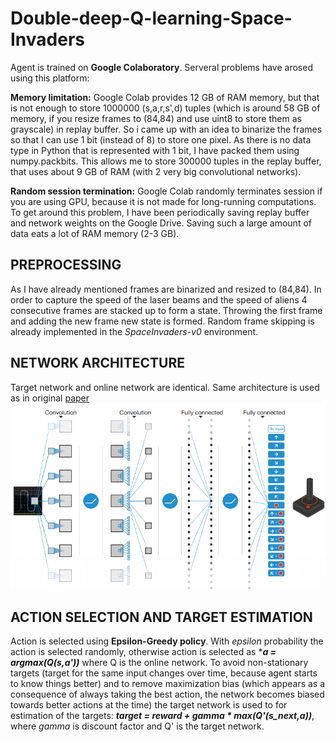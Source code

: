 # Double-deep-Q-learning-Space-Invaders

Agent is trained on **Google Colaboratory**. Serveral problems have arosed using this platform:

**Memory limitation:**
Google Colab provides 12 GB of RAM memory, but that is not enough to store 1000000 (s,a,r,s',d) tuples (which is around 58 GB of memory, if you resize frames to (84,84) and use uint8 to store them as grayscale) in replay buffer. So i came up with an idea to binarize the frames so that I can use 1 bit (instead of 8) to store one pixel. As there is no data type in Python that is represented with 1 bit, I have packed them using numpy.packbits. This allows me to store 300000 tuples in the replay buffer, that uses about 9 GB of RAM (with 2 very big convolutional networks). 

**Random session termination:** 
Google Colab randomly terminates session if you are using GPU, because it is not made for long-running computations. To get around this problem, I have been periodically saving replay buffer and network weights on the Google Drive. Saving such a large amount of data eats a lot of RAM memory (2-3 GB).

## PREPROCESSING 
As I have already mentioned frames are binarized and resized to (84,84). In order to capture the speed of the laser beams and the speed of aliens 4 consecutive frames are stacked up to form a state. Throwing the first frame and adding the new frame new state is formed. Random frame skipping is already implemented in the *SpaceInvaders-v0* environment.
## NETWORK ARCHITECTURE 
Target network and online network are identical. Same architecture is used as in original [paper](https://storage.googleapis.com/deepmind-media/dqn/DQNNaturePaper.pdf) 
![network](https://github.com/Artificial-Intelligence-kosta/Double-deep-Q-learning-Space-Invaders/blob/master/garbage/network%20architecture.png)

## ACTION SELECTION AND TARGET ESTIMATION
Action is selected using **Epsilon-Greedy policy**. With *epsilon* probability the action is selected randomly, otherwise action is selected as ****a = argmax(Q(s,a'))*** where Q is the online network. To avoid non-stationary targets (target for the same input changes over time, because agent starts to know things better) and to remove maximization bias (which appears as a consequence of always taking the best action, the network becomes biased towards better actions at the time) the target network is used to for estimation of the targets: ***target = reward + gamma * max(Q'(s_next,a))***, where *gamma* is discount factor and Q' is the target network.   
